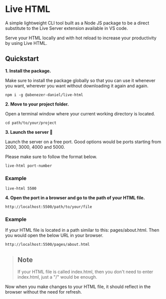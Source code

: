 # Live HTML

A simple lightweight CLI tool built as a Node JS package to be a direct substitute to the Live Server extension available in VS code.

Serve your HTML locally and with hot reload to increase your productivity by using Live HTML.

## Quickstart

**1. Install the package.**

Make sure to install the package globally so that you can use it whenever you want, wherever you want without downloading it again and again.

```shell
npm i -g @abenezer-daniel/live-html
```

**2. Move to your project folder.**

Open a terminal window where your current working directory is located.

```shell
cd path/to/your/project
```

**3. Launch the server 🚀**

Launch the server on a free port. Good options would be ports starting from 2000, 3000, 4000 and 5000.

Please make sure to follow the format below.

```shell
live-html port-number
```

### Example
```shell
live-html 5500
```

**4. Open the port in a browser and go to the path of your HTML file.**

```
http://localhost:5500/path/to/your/file
```

### Example

If your HTML file is located in a path similar to this: pages/about.html. Then you would open the below URL in your browser.

```
http://localhost:5500/pages/about.html
```

> ## Note
> If your HTML file is called index.html, then you don't need to enter index.html, just a "/" would be enough.

Now when you make changes to your HTML file, it should reflect in the browser without the need for refresh.

